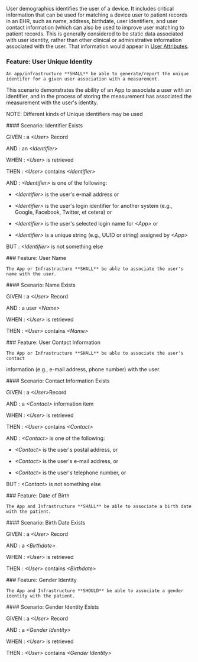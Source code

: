 User demographics identifies the user of a device.  It includes critical information
that can be used for matching a device user to patient records in an EHR, such as name,
address, birthdate, user identifiers, and user contact information (which can also be
used to improve user matching to patient records.  This is generally considered to be
static data associated with user identity, rather than other clinical or administrative
information associated with the user. That information would appear in
[User Attributes](user_attributes.html).
<span id='user-unique-identity'/>
### <span class='glyphicon text-success glyphicon-phone'/> <span class='glyphicon text-success glyphicon-cloud'/> Feature: User Unique Identity

    An app/infrastructure **SHALL** be able to generate/report the unique identifer for a given user association with a measurement.

This scenario demonstrates the ability of an App to associate a user with an identifier, and in the
process of storing the measurement has associated the measurement with the user's identity.

NOTE: Different kinds of Unique identifiers may be used


<span id='identifier-exists'/>
#### Scenario: Identifier Exists


GIVEN
: a <i>&lt;User&gt;</i> Record

   AND
   : an <i>&lt;Identifier&gt;</i>

WHEN
: <i>&lt;User&gt;</i> is retrieved

THEN
: <i>&lt;User&gt;</i> contains <i>&lt;Identifier&gt;</i>

   AND
   : <i>&lt;Identifier&gt;</i> is one of the following:

  * <i>&lt;Identifier&gt;</i> is the user's e-mail address or

  * <i>&lt;Identifier&gt;</i> is the user's login identifier for another system (e.g., Google, Facebook, Twitter, et cetera) or

  * <i>&lt;Identifier&gt;</i> is the user's selected login name for <i>&lt;App&gt;</i> or

  * <i>&lt;Identifier&gt;</i> is a unique string (e.g., UUID or string) assigned by <i>&lt;App&gt;</i>

BUT
: <i>&lt;Identifier&gt;</i> is not something else


<span id='user-name'/>
### <span class='glyphicon text-success glyphicon-phone'/> <span class='glyphicon text-success glyphicon-cloud'/> Feature: User Name

    The App or Infrastructure **SHALL** be able to associate the user's name with the user.


<span id='name-exists'/>
#### Scenario: Name Exists


GIVEN
: a <i>&lt;User&gt;</i> Record

   AND
   : a user <i>&lt;Name&gt;</i>

WHEN
: <i>&lt;User&gt;</i> is retrieved

THEN
: <i>&lt;User&gt;</i> contains <i>&lt;Name&gt;</i>


<span id='user-contact-information'/>
### <span class='glyphicon text-success glyphicon-phone'/> <span class='glyphicon text-success glyphicon-cloud'/> Feature: User Contact Information

    The App or Infrastructure **SHALL** be able to associate the user's contact
information (e.g., e-mail address, phone number) with the user.


<span id='contact-information-exists'/>
#### Scenario: Contact Information Exists


GIVEN
: a <i>&lt;User&gt;</i>Record

   AND
   : a <i>&lt;Contact&gt;</i> information item

WHEN
: <i>&lt;User&gt;</i> is retrieved

THEN
: <i>&lt;User&gt;</i> contains <i>&lt;Contact&gt;</i>

   AND
   : <i>&lt;Contact&gt;</i> is one of the following:

  * <i>&lt;Contact&gt;</i> is the user's postal address, or

  * <i>&lt;Contact&gt;</i> is the user's e-mail address, or

  * <i>&lt;Contact&gt;</i> is the user's telephone number, or

BUT
: <i>&lt;Contact&gt;</i> is not something else


<span id='date-of-birth'/>
### <span class='glyphicon text-success glyphicon-phone'/> <span class='glyphicon text-success glyphicon-cloud'/> Feature: Date of Birth

    The App and Infrastructure **SHALL** be able to associate a birth date with the patient.


<span id='birth-date-exists'/>
#### Scenario: Birth Date Exists


GIVEN
: a <i>&lt;User&gt;</i> Record

   AND
   : a <i>&lt;Birthdate&gt;</i>

WHEN
: <i>&lt;User&gt;</i> is retrieved

THEN
: <i>&lt;User&gt;</i> contains <i>&lt;Birthdate&gt;</i>


<span id='gender-identity'/>
### <span class='glyphicon text-info glyphicon-phone'/> <span class='glyphicon text-info glyphicon-cloud'/> Feature: Gender Identity

    The App and Infrastructure **SHOULD** be able to associate a gender identity with the patient.


<span id='gender-identity-exists'/>
#### Scenario: Gender Identity Exists


GIVEN
: a <i>&lt;User&gt;</i> Record

   AND
   : a <i>&lt;Gender Identity&gt;</i>

WHEN
: <i>&lt;User&gt;</i> is retrieved

THEN
: <i>&lt;User&gt;</i> contains <i>&lt;Gender Identity&gt;</i>

